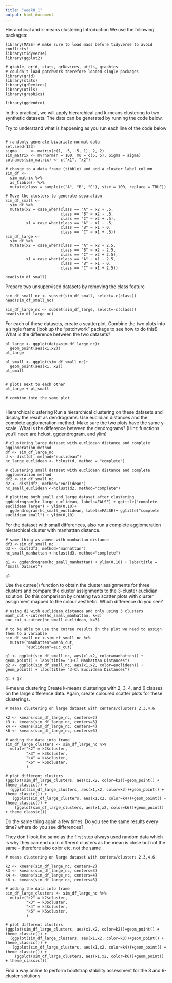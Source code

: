 ```yaml
---
title: "week8_1"
output: html_document
---
```


Hierarchical and k-means clustering
Introduction
We use the following packages:

```{r}
library(MASS) # make sure to load mass before tidyverse to avoid conflicts!
library(tidyverse)
library(ggplot2)

# gtable, grid, stats, grDevices, utils, graphics
# couldn't load patchwork therefore loaded single packages
library(grid)
library(stats)
library(grDevices)
library(utils)
library(graphics)

library(ggdendro)
```

In this practical, we will apply hierarchical and k-means clustering to two synthetic datasets. The data can be generated by running the code below.

Try to understand what is happening as you run each line of the code below
```{r}

# randomly generate bivariate normal data
set.seed(123)
sigma      <- matrix(c(1, .5, .5, 1), 2, 2)
sim_matrix <- mvrnorm(n = 100, mu = c(5, 5), Sigma = sigma)
colnames(sim_matrix) <- c("x1", "x2")

# change to a data frame (tibble) and add a cluster label column
sim_df <- 
  sim_matrix %>% 
  as_tibble() %>%
  mutate(class = sample(c("A", "B", "C"), size = 100, replace = TRUE))

# Move the clusters to generate separation
sim_df_small <- 
  sim_df %>%
  mutate(x2 = case_when(class == "A" ~ x2 + .5,
                        class == "B" ~ x2 - .5,
                        class == "C" ~ x2 + .5),
         x1 = case_when(class == "A" ~ x1 - .5,
                        class == "B" ~ x1 - 0,
                        class == "C" ~ x1 + .5))
sim_df_large <- 
  sim_df %>%
  mutate(x2 = case_when(class == "A" ~ x2 + 2.5,
                        class == "B" ~ x2 - 2.5,
                        class == "C" ~ x2 + 2.5),
         x1 = case_when(class == "A" ~ x1 - 2.5,
                        class == "B" ~ x1 - 0,
                        class == "C" ~ x1 + 2.5))
```

```{r}
head(sim_df_small)
```

Prepare two unsupervised datasets by removing the class feature

```{r}
sim_df_small_nc <- subset(sim_df_small, select=-c(class))
head(sim_df_small_nc)

sim_df_large_nc <- subset(sim_df_large, select=-c(class))
head(sim_df_large_nc)
```

For each of these datasets, create a scatterplot. Combine the two plots into a single frame (look up the “patchwork” package to see how to do this!) What is the difference between the two datasets?

```{r}
pl_large <- ggplot(data=sim_df_large_nc)+
  geom_point(aes(x1,x2))
pl_large

pl_small <- ggplot(sim_df_small_nc)+
  geom_point(aes(x1, x2))
pl_small


```
```{r}
# plots next to each other
pl_large + pl_small
```


```{r}
# combine into the same plot


```

Hierarchical clustering
Run a hierarchical clustering on these datasets and display the result as dendrograms. Use euclidian distances and the complete agglomeration method. Make sure the two plots have the same y-scale. What is the difference between the dendrograms? (Hint: functions you’ll need are hclust, ggdendrogram, and ylim)

```{r}
# clustering large dataset with euclidean distance and complete agglomeration method 
df <- sim_df_large_nc
d <- dist(df, method="euclidean")
hc_large_euclidean <- hclust(d, method = "complete")
```

```{r}
# clustering small dataset with euclidean distance and complete agglomeration method 
df2 <-sim_df_small_nc
d2 <- dist(df2, method="euclidean")
hc_small_euclidean <-hclust(d2, method="complete")
```

```{r}
# plotting both small and large dataset after clustering
ggdendrogram(hc_large_euclidean, labels=FALSE) + ggtitle("complete euclidean large") + ylim(0,10)+
  ggdendrogram(hc_small_euclidean, labels=FALSE)+ ggtitle("complete euclidean small") + ylim(0,10)

```
For the dataset with small differences, also run a complete agglomeration hierarchical cluster with manhattan distance.

```{r}
# same thing as above with manhattan distance
df3 <-sim_df_small_nc
d3 <- dist(df3, method="manhattan")
hc_small_manhattan <-hclust(d3, method="complete")

g1 <- ggdendrogram(hc_small_manhattan) + ylim(0,10) + labs(title = "Small Dataset")

g1
```

Use the cutree() function to obtain the cluster assignments for three clusters and compare the cluster assignments to the 3-cluster euclidian solution. Do this comparison by creating two scatter plots with cluster assignment mapped to the colour aesthetic. Which difference do you see?

```{r}
# using d2 with euclidean distance and only using 3 clusters
manh_cut <-cutree(hc_small_manhattan, k=3)
euc_cut <-cutree(hc_small_euclidean, k=3)

# to be able to use the cutree results in the plot we need to assign them to a variable
sim_df_small_nc <-sim_df_small_nc %>%
  mutate("manhatten"=manh_cut, 
         "euclidean"=euc_cut)

g1 <- ggplot(sim_df_small_nc, aes(x1,x2, color=manhatten)) + geom_point() + labs(title= "3-Cl Manhattan Distances")
g2 <- ggplot(sim_df_small_nc, aes(x1,x2, color=euclidean)) + geom_point() + labs(title= "3-Cl Euclidean Distances")

g1 + g2
```

K-means clustering
Create k-means clusterings with 2, 3, 4, and 6 classes on the large difference data. Again, create coloured scatter plots for these clusterings.

```{r}
# means clustering on large dataset with centers/clusters 2,3,4,6

k2 <- kmeans(sim_df_large_nc, centers=2)
k3 <- kmeans(sim_df_large_nc, centers=3)
k4 <- kmeans(sim_df_large_nc, centers=4)
k6 <- kmeans(sim_df_large_nc, centers=6)

# adding the data into frame
sim_df_large_clusters <- sim_df_large_nc %>%
  mutate("k2" = k2$cluster,
         "k3" = k3$cluster,
         "k4" = k4$cluster,
         "k6" = k6$cluster,
         )

# plot different clusters
(ggplot(sim_df_large_clusters, aes(x1,x2, color=k2))+geom_point() + theme_classic()) +
  (ggplot(sim_df_large_clusters, aes(x1,x2, color=k3))+geom_point() + theme_classic()) +
   (ggplot(sim_df_large_clusters, aes(x1,x2, color=k4))+geom_point() + theme_classic()) +
    (ggplot(sim_df_large_clusters, aes(x1,x2, color=k6))+geom_point() + theme_classic()) 
```

Do the same thing again a few times. Do you see the same results every time? where do you see differences?


They don't look the same as the first step always used random data which is why they can end up in different clusters as the mean is close but not the same - therefore also color etc. not the same
```{r}
# means clustering on large dataset with centers/clusters 2,3,4,6

k2 <- kmeans(sim_df_large_nc, centers=2)
k3 <- kmeans(sim_df_large_nc, centers=3)
k4 <- kmeans(sim_df_large_nc, centers=4)
k6 <- kmeans(sim_df_large_nc, centers=6)

# adding the data into frame
sim_df_large_clusters <- sim_df_large_nc %>%
  mutate("k2" = k2$cluster,
         "k3" = k3$cluster,
         "k4" = k4$cluster,
         "k6" = k6$cluster,
         )

# plot different clusters
(ggplot(sim_df_large_clusters, aes(x1,x2, color=k2))+geom_point() + theme_classic()) +
  (ggplot(sim_df_large_clusters, aes(x1,x2, color=k3))+geom_point() + theme_classic()) +
   (ggplot(sim_df_large_clusters, aes(x1,x2, color=k4))+geom_point() + theme_classic()) +
    (ggplot(sim_df_large_clusters, aes(x1,x2, color=k6))+geom_point() + theme_classic()) 

```

Find a way online to perform bootstrap stability assessment for the 3 and 6-cluster solutions.
```{r}
```


```{r}
```

